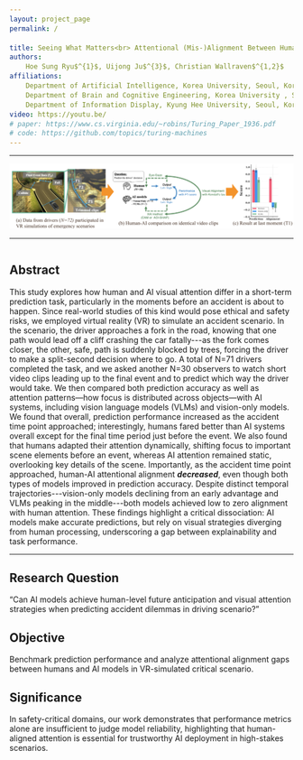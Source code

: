 ```yaml
---
layout: project_page
permalink: /

title: Seeing What Matters<br> Attentional (Mis-)Alignment Between Humans and AI in VR-Simulated Prediction of Driving Accidents
authors:
    Hoe Sung Ryu$^{1}$, Uijong Ju$^{3}$, Christian Wallraven$^{1,2}$
affiliations:
    Department of Artificial Intelligence, Korea University, Seoul, Korea$^{1}$<br>
    Department of Brain and Cognitive Engineering, Korea University , Seoul, Korea$^{2}$<br>
    Department of Information Display, Kyung Hee University, Seoul, Korea$^{3}$
video: https://youtu.be/
# paper: https://www.cs.virginia.edu/~robins/Turing_Paper_1936.pdf
# code: https://github.com/topics/turing-machines
---
```


--- 

![Overview of the research framework](/static/image/overview.png)
<!-- <script>
document.querySelectorAll('img[src="/static/image/overview.png"]').forEach(img => {
  img.style.width = "80%";      // 크기 조절
  img.style.height = "70%";      // 크기 조절
  img.style.display = "block";  // 블록 요소로 변환
  img.style.margin = "0 auto";  // 좌우 자동 마진 → 가운데 정렬
});
</script> -->


<script>
document.querySelectorAll('img[src="/static/image/overview.png"]').forEach(img => {
  // 크기 + 정렬
  img.style.width = "80%";      // 크기 조절
  img.style.height = "70%";      // 크기 조절
  img.style.display = "block";
  img.style.margin = "0 auto";
  // 캡션 추가
  const caption = document.createElement("div");
  caption.textContent = "Overview of the research framework";
  caption.style.textAlign = "center";
  caption.style.fontSize = "17px";
  caption.style.color = "#555";
  caption.style.marginTop = "6px";
  img.insertAdjacentElement("afterend", caption);
});
</script>


--- 
<!-- Using HTML to center the abstract -->
<div class="columns is-centered has-text-centered">
    <div class="column is-four-fifths">
        <h2>Abstract</h2>
        <div class="content has-text-justified">
This study explores how human and AI visual attention differ in a short-term prediction task, particularly in the moments before an accident is about to happen. Since real-world studies of this kind would pose ethical and safety risks, we employed virtual reality (VR) to simulate an accident scenario. In the scenario, the driver approaches a fork in the road, knowing that one path would lead off a cliff crashing the car fatally---as the fork comes closer, the other, safe, path is suddenly blocked by trees, forcing the driver to make a split-second decision where to go. A total of N=71 drivers completed the task, and we asked another N=30 observers to watch short video clips leading up to the final event and to predict which way the driver would take. We then compared both prediction accuracy as well as attention patterns—how focus is distributed across objects—with AI systems, including vision language models (VLMs) and vision-only models. We found that overall, prediction performance increased as the accident time point approached; interestingly, humans fared better than AI systems overall except for the final time period just before the event. We also found that humans adapted their attention dynamically, shifting focus to important scene elements before an event, whereas AI attention remained static, overlooking key details of the scene. Importantly, as the accident time point approached, human-AI attentional alignment <em><strong>decreased</strong></em>, even though both types of models improved in prediction accuracy. Despite distinct temporal trajectories---vision-only models declining from an early advantage and VLMs peaking in the middle---both models achieved low to zero alignment with human attention. These findings highlight a critical dissociation: AI models make accurate predictions, but rely on visual strategies diverging from human processing, underscoring a gap between explainability and task performance.
        </div>
    </div>
</div>

---

## Research Question
“Can AI models achieve human-level future anticipation and visual attention strategies when predicting accident dilemmas in driving scenario?”

## Objective
Benchmark prediction performance and analyze attentional alignment gaps between humans and AI models in VR-simulated critical scenario.

## Significance
In safety-critical domains, our work demonstrates that performance metrics alone are insufficient to judge model reliability, highlighting that human-aligned attention is essential for trustworthy AI deployment in high-stakes scenarios.

<!-- ## Reference: 
- [1] Ju et al. (2020). Acoustic cues increase situational awareness in accident situations: A VR car-driving study, IEEE transactions on intelligent transportation systems. -->


<!-- ## Citation
```
@article{turing1936computable,
  title={On computable numbers, with an application to the Entscheidungsproblem},
  author={Turing, Alan Mathison},
  journal={Journal of Mathematics},
  volume={58},
  number={345-363},
  pages={5},
  year={1936}
}
``` -->
